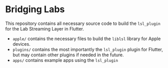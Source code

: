 # Bridging Labs

This repository contains all necessary source code to build the `lsl_plugin` for the Lab Streaming Layer in Flutter.

- `apple/` contains the necessary files to build the `liblsl` library for Apple devices.
- `plugins/` contains the most importantly the `lsl_plugin` plugin for Flutter, but may contain other plugins if needed in the future.
- `apps/` contains example apps using the `lsl_plugin`
